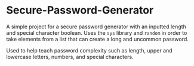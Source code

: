 # Secure-Password-Generator
A simple project for a secure password generator with an inputted length and special character boolean. Uses the `sys` library and `random` in order to take elements from a list that can create a long and uncommon password.

Used to help teach password complexity such as length, upper and lowercase letters, numbers, and special characters.

